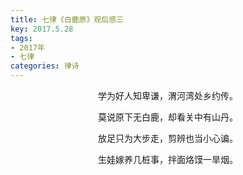 ```yaml
---
title: 七律《白鹿原》观后感三
key: 2017.5.28
tags: 
- 2017年 
- 七律
categories: 律诗
---
```


<p align="center">学为好人知卑谦，渭河湾处乡约传。
</p>
<p align="center">莫说原下无白鹿，却看关中有山丹。
</p>
<p align="center">放足只为大步走，剪辨也当小心谝。
</p>
<p align="center">生娃嫁养几桩事，拌面烙馍一旱烟。
</p>
